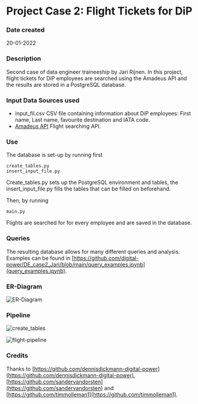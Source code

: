 # Project Case 2: Flight Tickets for DiP

### Date created
20-01-2022

### Description
Second case of data engineer traineeship by Jari Rijnen. In this project, flight tickets for DiP employees are searched using the Amadeus API and the results are stored in a PostgreSQL database.

### Input Data Sources used
- input_fil.csv
CSV file containing information about DiP employees: First name, Last name, favourite destination and IATA code.
- [Amadeus API](https://developers.amadeus.com/)
Flight searching API.
### Use
The database is set-up by running first
```
create_tables.py
insert_input_file.py
```

Create_tables.py sets up the PostgreSQL environment and tables, the insert_input_file.py fills the tables that can be filled on beforehand.

Then, by running
```
main.py
```
Flights are searched for for every employee and are saved in the database.

### Queries
The resulting database allows for many different queries and analysis. Examples can be found in [https://github.com/digital-power/DE_case2_Jari/blob/main/query_examples.ipynb](query_examples.ipynb).

### ER-Diagram

![ER-Diagram](https://github.com/digital-power/DE_case2_Jari/blob/main/pictures/ER-diagram.PNG?raw=true)

### Pipeline

![create_tables](https://github.com/digital-power/DE_case2_Jari/blob/main/pictures/create_tables.PNG?raw=true)

![flight-pipeline](https://github.com/digital-power/DE_case2_Jari/blob/main/pictures/flight-pipeline.PNG?raw=true)

### Credits
Thanks to [https://github.com/dennisdickmann-digital-power](https://github.com/dennisdickmann-digital-power), [https://github.com/sandervandorsten](https://github.com/sandervandorsten) and [https://github.com/timmolleman1](https://github.com/timmolleman1).
